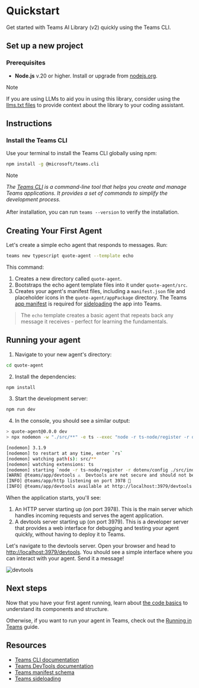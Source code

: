 # Quickstart

Get started with Teams AI Library (v2) quickly using the Teams CLI.

## Set up a new project

### Prerequisites

- **Node.js** v.20 or higher. Install or upgrade from [nodejs.org](https://nodejs.org/).

> [!NOTE]
> If you are using LLMs to aid you in using this library, consider using the [llms.txt files](./LLMs.md) to provide context about the library to your coding assistant.

## Instructions

### Install the Teams CLI

Use your terminal to install the Teams CLI globally using npm:


```sh
npm install -g @microsoft/teams.cli
```


> [!NOTE]
> _The [Teams CLI](/developer-tools/cli) is a command-line tool that helps you create and manage Teams applications. It provides a set of commands to simplify the development process._<br /><br />
> After installation, you can run `teams --version` to verify the installation.

## Creating Your First Agent

Let's create a simple echo agent that responds to messages. Run:


```sh
teams new typescript quote-agent --template echo
```


This command:

1. Creates a new directory called `quote-agent`.
2. Bootstraps the echo agent template files into it under `quote-agent/src`.
3. Creates your agent's manifest files, including a `manifest.json` file and placeholder icons in the `quote-agent/appPackage` directory. The Teams [app manifest](https://learn.microsoft.com/en-us/microsoftteams/platform/resources/schema/manifest-schema) is required for [sideloading](https://learn.microsoft.com/en-us/microsoftteams/platform/concepts/deploy-and-publish/apps-upload) the app into Teams.

> The `echo` template creates a basic agent that repeats back any message it receives - perfect for learning the fundamentals.

## Running your agent

1. Navigate to your new agent's directory:


```sh
cd quote-agent
```


2. Install the dependencies:


```sh
npm install
```


3. Start the development server:


```sh
npm run dev
```


4. In the console, you should see a similar output:


```sh
> quote-agent@0.0.0 dev
> npx nodemon -w "./src/**" -e ts --exec "node -r ts-node/register -r dotenv/config ./src/index.ts"

[nodemon] 3.1.9
[nodemon] to restart at any time, enter `rs`
[nodemon] watching path(s): src/**
[nodemon] watching extensions: ts
[nodemon] starting `node -r ts-node/register -r dotenv/config ./src/index.ts`
[WARN] @teams/app/devtools ⚠️  Devtools are not secure and should not be used production environments ⚠️
[INFO] @teams/app/http listening on port 3978 🚀
[INFO] @teams/app/devtools available at http://localhost:3979/devtools
```


When the application starts, you'll see:

1. An HTTP server starting up (on port 3978). This is the main server which handles incoming requests and serves the agent application.
2. A devtools server starting up (on port 3979). This is a developer server that provides a web interface for debugging and testing your agent quickly, without having to deploy it to Teams.

Let's navigate to the devtools server. Open your browser and head to [http://localhost:3979/devtools](http://localhost:3979/devtools). You should see a simple interface where you can interact with your agent. Send it a message!

![devtools](/screenshots/devtools-echo-chat.png)

## Next steps

Now that you have your first agent running, learn about [the code basics](code-basics.md) to understand its components and structure.

Otherwise, if you want to run your agent in Teams, check out the [Running in Teams](running-in-teams.md) guide.

## Resources

- [Teams CLI documentation](/developer-tools/cli)
- [Teams DevTools documentation](/developer-tools/devtools)
- [Teams manifest schema](https://learn.microsoft.com/en-us/microsoftteams/platform/resources/schema/manifest-schema)
- [Teams sideloading](https://learn.microsoft.com/en-us/microsoftteams/platform/concepts/deploy-and-publish/apps-upload)
